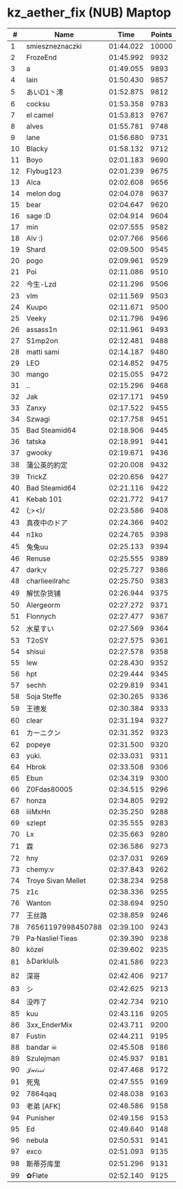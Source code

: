 # kz_aether_fix (NUB) Maptop

|  # | Name | Time | Points |
|-------------- | -------------- | -------------- | -------------- | 
| 1 | smieszneznaczki | 01:44.022 | 10000 | 
| 2 | FrozeEnd | 01:45.992 | 9932 | 
| 3 | a | 01:49.055 | 9893 | 
| 4 | lain | 01:50.430 | 9857 | 
| 5 | あいD1丶澪 | 01:52.875 | 9812 | 
| 6 | cocksu | 01:53.358 | 9783 | 
| 7 | el camel | 01:53.813 | 9767 | 
| 8 | alves | 01:55.781 | 9748 | 
| 9 | lane | 01:56.680 | 9731 | 
| 10 | Blacky | 01:58.132 | 9712 | 
| 11 | Boyo | 02:01.183 | 9690 | 
| 12 | Flybug123 | 02:01.239 | 9675 | 
| 13 | Alca | 02:02.608 | 9656 | 
| 14 | melon dog | 02:04.078 | 9637 | 
| 15 | bear | 02:04.647 | 9620 | 
| 16 | sage :D | 02:04.914 | 9604 | 
| 17 | min | 02:07.555 | 9582 | 
| 18 | Alv :) | 02:07.766 | 9566 | 
| 19 | Shard | 02:09.500 | 9545 | 
| 20 | pogo | 02:09.961 | 9529 | 
| 21 | Poi | 02:11.086 | 9510 | 
| 22 | 今生-Lzd | 02:11.296 | 9506 | 
| 23 | vlm | 02:11.569 | 9503 | 
| 24 | Kuupo | 02:11.671 | 9500 | 
| 25 | Veeky | 02:11.796 | 9496 | 
| 26 | assass1n | 02:11.961 | 9493 | 
| 27 | S1mp2on | 02:12.481 | 9488 | 
| 28 | matti sami | 02:14.187 | 9480 | 
| 29 | LEO | 02:14.852 | 9475 | 
| 30 | mango | 02:15.055 | 9472 | 
| 31 | .. | 02:15.296 | 9468 | 
| 32 | Jak | 02:17.171 | 9459 | 
| 33 | Zanxy | 02:17.522 | 9455 | 
| 34 | Szwagi | 02:17.758 | 9451 | 
| 35 | Bad Steamid64 | 02:18.906 | 9445 | 
| 36 | tatska | 02:18.991 | 9441 | 
| 37 | gwooky | 02:19.671 | 9436 | 
| 38 | 蒲公英的約定 | 02:20.008 | 9432 | 
| 39 | TrickZ | 02:20.656 | 9427 | 
| 40 | Bad Steamid64 | 02:21.116 | 9422 | 
| 41 | Kebab 101 | 02:21.772 | 9417 | 
| 42 | (;><)/ | 02:23.586 | 9408 | 
| 43 | 真夜中のドア | 02:24.366 | 9402 | 
| 44 | n1ko | 02:24.765 | 9398 | 
| 45 | 兔兔uu | 02:25.133 | 9394 | 
| 46 | Renuse | 02:25.555 | 9389 | 
| 47 | dark;v | 02:25.727 | 9386 | 
| 48 | charlieeilrahc | 02:25.750 | 9383 | 
| 49 | 解忧杂货铺 | 02:26.944 | 9375 | 
| 50 | Alergeorm | 02:27.272 | 9371 | 
| 51 | Flonnych | 02:27.477 | 9367 | 
| 52 | 水星すい | 02:27.569 | 9364 | 
| 53 | T2oSY | 02:27.575 | 9361 | 
| 54 | shisui | 02:27.578 | 9358 | 
| 55 | lew | 02:28.430 | 9352 | 
| 56 | hpt | 02:29.444 | 9345 | 
| 57 | sechh | 02:29.819 | 9341 | 
| 58 | Soja Steffe | 02:30.265 | 9336 | 
| 59 | 王德发 | 02:30.384 | 9333 | 
| 60 | clear | 02:31.194 | 9327 | 
| 61 | カーニクン | 02:31.352 | 9323 | 
| 62 | popeye | 02:31.500 | 9320 | 
| 63 | yuki. | 02:33.031 | 9311 | 
| 64 | Hbrok | 02:33.508 | 9306 | 
| 65 | Ebun | 02:34.319 | 9300 | 
| 66 | Z0Fdas80005 | 02:34.515 | 9296 | 
| 67 | honza | 02:34.805 | 9292 | 
| 68 | iiiMxHn | 02:35.250 | 9288 | 
| 69 | szlept | 02:35.555 | 9283 | 
| 70 | Lx | 02:35.663 | 9280 | 
| 71 | 霖 | 02:36.586 | 9273 | 
| 72 | hny | 02:37.031 | 9269 | 
| 73 | chemy:v | 02:37.843 | 9262 | 
| 74 | Troye Sivan Mellet | 02:38.234 | 9258 | 
| 75 | z1c | 02:38.336 | 9255 | 
| 76 | Wanton | 02:38.694 | 9250 | 
| 77 | 王丝路 | 02:38.859 | 9246 | 
| 78 | 76561197998450788 | 02:39.100 | 9243 | 
| 79 | Pa·Nasliel·Tieas | 02:39.390 | 9238 | 
| 80 | közel | 02:39.602 | 9235 | 
| 81 | ♿Darklul♿ | 02:41.586 | 9223 | 
| 82 | 深哥 | 02:42.406 | 9217 | 
| 83 | シ | 02:42.625 | 9213 | 
| 84 | 没咋了 | 02:42.734 | 9210 | 
| 85 | kuu | 02:43.116 | 9205 | 
| 86 | 3xx_EnderMix | 02:43.711 | 9200 | 
| 87 | Fustin | 02:44.211 | 9195 | 
| 88 | bandar ☠ | 02:45.508 | 9186 | 
| 89 | Szulejman | 02:45.937 | 9181 | 
| 90 | 𝒥𝓊𝒾𝓈𝓈𝒾 | 02:47.468 | 9172 | 
| 91 | 死鬼 | 02:47.555 | 9169 | 
| 92 | 7864qaq | 02:48.038 | 9163 | 
| 93 | 老弟 [AFK] | 02:48.586 | 9158 | 
| 94 | Punisher | 02:49.156 | 9153 | 
| 95 | Ed | 02:49.640 | 9148 | 
| 96 | nebula | 02:50.531 | 9141 | 
| 97 | exco | 02:51.093 | 9135 | 
| 98 | 斯蒂芬库里 | 02:51.296 | 9131 | 
| 99 | ✿Fløte | 02:52.140 | 9125 | 

